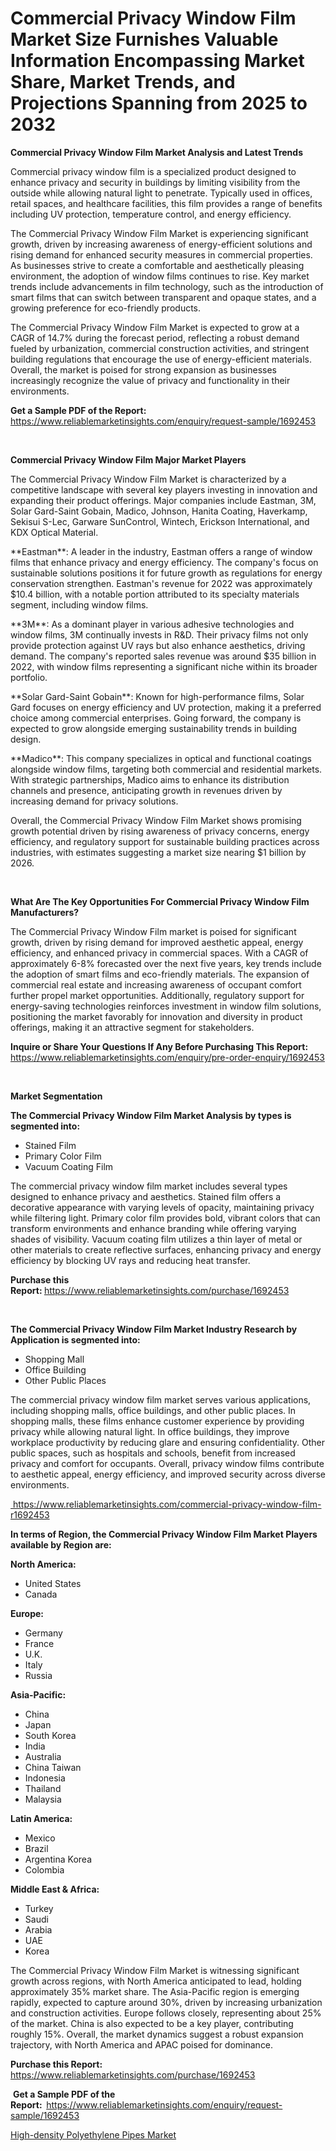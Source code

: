 <p><h1>Commercial Privacy Window Film Market Size Furnishes Valuable Information Encompassing Market Share, Market Trends, and Projections Spanning from 2025 to 2032</h1></p><p><strong>Commercial Privacy Window Film Market Analysis and Latest Trends</strong></p>
<p><p>Commercial privacy window film is a specialized product designed to enhance privacy and security in buildings by limiting visibility from the outside while allowing natural light to penetrate. Typically used in offices, retail spaces, and healthcare facilities, this film provides a range of benefits including UV protection, temperature control, and energy efficiency. </p><p>The Commercial Privacy Window Film Market is experiencing significant growth, driven by increasing awareness of energy-efficient solutions and rising demand for enhanced security measures in commercial properties. As businesses strive to create a comfortable and aesthetically pleasing environment, the adoption of window films continues to rise. Key market trends include advancements in film technology, such as the introduction of smart films that can switch between transparent and opaque states, and a growing preference for eco-friendly products. </p><p>The Commercial Privacy Window Film Market is expected to grow at a CAGR of 14.7% during the forecast period, reflecting a robust demand fueled by urbanization, commercial construction activities, and stringent building regulations that encourage the use of energy-efficient materials. Overall, the market is poised for strong expansion as businesses increasingly recognize the value of privacy and functionality in their environments.</p></p>
<p><strong>Get a Sample PDF of the Report:&nbsp;</strong> <a href="https://www.reliablemarketinsights.com/enquiry/request-sample/1692453?utm_campaign=1894&utm_medium=2&utm_source=Github&utm_content=ia&utm_term=01042025&utm_id=commercial-privacy-window-film">https://www.reliablemarketinsights.com/enquiry/request-sample/1692453</a></p>
<p>&nbsp;</p>
<p><strong>Commercial Privacy Window Film Major Market Players</strong></p>
<p><p>The Commercial Privacy Window Film Market is characterized by a competitive landscape with several key players investing in innovation and expanding their product offerings. Major companies include Eastman, 3M, Solar Gard-Saint Gobain, Madico, Johnson, Hanita Coating, Haverkamp, Sekisui S-Lec, Garware SunControl, Wintech, Erickson International, and KDX Optical Material.</p><p>**Eastman**: A leader in the industry, Eastman offers a range of window films that enhance privacy and energy efficiency. The company's focus on sustainable solutions positions it for future growth as regulations for energy conservation strengthen. Eastman's revenue for 2022 was approximately $10.4 billion, with a notable portion attributed to its specialty materials segment, including window films.</p><p>**3M**: As a dominant player in various adhesive technologies and window films, 3M continually invests in R&D. Their privacy films not only provide protection against UV rays but also enhance aesthetics, driving demand. The company's reported sales revenue was around $35 billion in 2022, with window films representing a significant niche within its broader portfolio.</p><p>**Solar Gard-Saint Gobain**: Known for high-performance films, Solar Gard focuses on energy efficiency and UV protection, making it a preferred choice among commercial enterprises. Going forward, the company is expected to grow alongside emerging sustainability trends in building design.</p><p>**Madico**: This company specializes in optical and functional coatings alongside window films, targeting both commercial and residential markets. With strategic partnerships, Madico aims to enhance its distribution channels and presence, anticipating growth in revenues driven by increasing demand for privacy solutions.</p><p>Overall, the Commercial Privacy Window Film Market shows promising growth potential driven by rising awareness of privacy concerns, energy efficiency, and regulatory support for sustainable building practices across industries, with estimates suggesting a market size nearing $1 billion by 2026.</p></p>
<p>&nbsp;</p>
<p><strong>What Are The Key Opportunities For Commercial Privacy Window Film Manufacturers?</strong></p>
<p><p>The Commercial Privacy Window Film market is poised for significant growth, driven by rising demand for improved aesthetic appeal, energy efficiency, and enhanced privacy in commercial spaces. With a CAGR of approximately 6-8% forecasted over the next five years, key trends include the adoption of smart films and eco-friendly materials. The expansion of commercial real estate and increasing awareness of occupant comfort further propel market opportunities. Additionally, regulatory support for energy-saving technologies reinforces investment in window film solutions, positioning the market favorably for innovation and diversity in product offerings, making it an attractive segment for stakeholders.</p></p>
<p><strong>Inquire or Share Your Questions If Any Before Purchasing This Report:</strong> <a href="https://www.reliablemarketinsights.com/enquiry/pre-order-enquiry/1692453?utm_campaign=1894&utm_medium=2&utm_source=Github&utm_content=ia&utm_term=01042025&utm_id=commercial-privacy-window-film">https://www.reliablemarketinsights.com/enquiry/pre-order-enquiry/1692453</a></p>
<p>&nbsp;</p>
<p><strong>Market Segmentation</strong></p>
<p><strong>The Commercial Privacy Window Film Market Analysis by types is segmented into:</strong></p>
<p><ul><li>Stained Film</li><li>Primary Color Film</li><li>Vacuum Coating Film</li></ul></p>
<p><p>The commercial privacy window film market includes several types designed to enhance privacy and aesthetics. Stained film offers a decorative appearance with varying levels of opacity, maintaining privacy while filtering light. Primary color film provides bold, vibrant colors that can transform environments and enhance branding while offering varying shades of visibility. Vacuum coating film utilizes a thin layer of metal or other materials to create reflective surfaces, enhancing privacy and energy efficiency by blocking UV rays and reducing heat transfer.</p></p>
<p><strong>Purchase this Report:&nbsp;</strong><a href="https://www.reliablemarketinsights.com/purchase/1692453?utm_campaign=1894&utm_medium=2&utm_source=Github&utm_content=ia&utm_term=01042025&utm_id=commercial-privacy-window-film">https://www.reliablemarketinsights.com/purchase/1692453</a></p>
<p>&nbsp;</p>
<p><strong>The Commercial Privacy Window Film Market Industry Research by Application is segmented into:</strong></p>
<p><ul><li>Shopping Mall</li><li>Office Building</li><li>Other Public Places</li></ul></p>
<p><p>The commercial privacy window film market serves various applications, including shopping malls, office buildings, and other public places. In shopping malls, these films enhance customer experience by providing privacy while allowing natural light. In office buildings, they improve workplace productivity by reducing glare and ensuring confidentiality. Other public spaces, such as hospitals and schools, benefit from increased privacy and comfort for occupants. Overall, privacy window films contribute to aesthetic appeal, energy efficiency, and improved security across diverse environments.</p></p>
<p><a href="https://www.reliablemarketinsights.com/commercial-privacy-window-film-r1692453?utm_campaign=1894&utm_medium=2&utm_source=Github&utm_content=ia&utm_term=01042025&utm_id=commercial-privacy-window-film">&nbsp;https://www.reliablemarketinsights.com/commercial-privacy-window-film-r1692453</a></p>
<p><strong>In terms of Region, the Commercial Privacy Window Film Market Players available by Region are:</strong></p>
<p>
    <p> <strong> North America: </strong>
        <ul>
            <li>United States</li>
            <li>Canada</li>
        </ul>
        </p> 
    <p> <strong> Europe: </strong>
        <ul>
            <li>Germany</li>
            <li>France</li>
            <li>U.K.</li>
            <li>Italy</li>
            <li>Russia</li>
        </ul>
        </p> 
    <p> <strong> Asia-Pacific: </strong>
        <ul>
            <li>China</li>
            <li>Japan</li>
            <li>South Korea</li>
            <li>India</li>
            <li>Australia</li>
            <li>China Taiwan</li>
            <li>Indonesia</li>
            <li>Thailand</li>
            <li>Malaysia</li>
        </ul>
        </p> 
    <p> <strong> Latin America: </strong>
        <ul>
            <li>Mexico</li>
            <li>Brazil</li>
            <li>Argentina Korea</li>
            <li>Colombia</li>
        </ul>
        </p> 
    <p> <strong> Middle East & Africa: </strong>
        <ul>
            <li>Turkey</li>
            <li>Saudi</li>
            <li>Arabia</li>
            <li>UAE</li>
            <li>Korea</li>
        </ul>
    </p>
    </p>
<p><p>The Commercial Privacy Window Film Market is witnessing significant growth across regions, with North America anticipated to lead, holding approximately 35% market share. The Asia-Pacific region is emerging rapidly, expected to capture around 30%, driven by increasing urbanization and construction activities. Europe follows closely, representing about 25% of the market. China is also expected to be a key player, contributing roughly 15%. Overall, the market dynamics suggest a robust expansion trajectory, with North America and APAC poised for dominance.</p></p>
<p><strong>Purchase this Report: </strong><a href="https://www.reliablemarketinsights.com/purchase/1692453?utm_campaign=1894&utm_medium=2&utm_source=Github&utm_content=ia&utm_term=01042025&utm_id=commercial-privacy-window-film">https://www.reliablemarketinsights.com/purchase/1692453</a></p>
<p>&nbsp;<strong>Get a Sample PDF of the Report:&nbsp;&nbsp;</strong><a href="https://www.reliablemarketinsights.com/enquiry/request-sample/1692453?utm_campaign=1894&utm_medium=2&utm_source=Github&utm_content=ia&utm_term=01042025&utm_id=commercial-privacy-window-film">https://www.reliablemarketinsights.com/enquiry/request-sample/1692453</a></p>
<p><strong></strong></p>
<p><p><a href="https://github.com/marloy8/Market-Research-Report-List-7/blob/main/high-density-polyethylene-pipes-market.md?utm_campaign=1894&utm_medium=2&utm_source=Github&utm_content=ia&utm_term=01042025&utm_id=commercial-privacy-window-film">High-density Polyethylene Pipes Market</a></p></p>